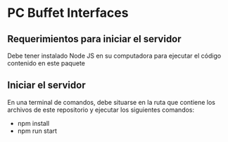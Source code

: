 # PC Buffet Interfaces

## Requerimientos para iniciar el servidor
Debe tener instalado Node JS en su computadora para ejecutar el código contenido en este paquete

## Iniciar el servidor
En una terminal de comandos, debe situarse en la ruta que contiene los archivos de este repositorio y ejecutar los siguientes comandos:
- npm install
- npm run start 
